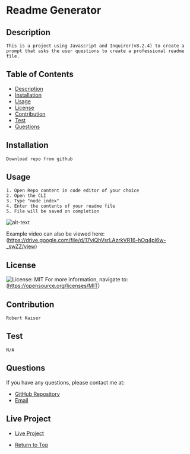# Readme Generator

## Description

```
This is a project using Javascript and Inquirer(v8.2.4) to create a prompt that asks the user questions to create a professional readme file.
```

## Table of Contents

- [Description](#description)
- [Installation](#installation)
- [Usage](#usage)
- [License](#license)
- [Contribution](#contribution)
- [Test](#test)
- [Questions](#questions)

## Installation

```
Download repo from github
```

## Usage

```
1. Open Repo content in code editor of your choice
2. Open the CLI
3. Type "node index"
4. Enter the contents of your readme file
5. File will be saved on completion
```

![alt-text](./assets/preview.gif)

Example video can also be viewed here: (https://drive.google.com/file/d/17viQhVsrLAzrkVR16-hOq4pI6w-_swZZ/view)

## License

![License: MIT](https://img.shields.io/badge/License-MIT-yellow.svg) For more information, navigate to: (https://opensource.org/licenses/MIT)

## Contribution

```
Robert Kaiser
```

## Test

```
N/A
```

## Questions

If you have any questions, please contact me at:

- [GitHub Repository](https://robkaiser97.github.io/)
- [Email](mailto:kaiserrobert1997@gmail.com)

## Live Project

- [Live Project](https://robkaiser97.github.io/Readme_Markdown_Generator/)

- [Return to Top](#description)
